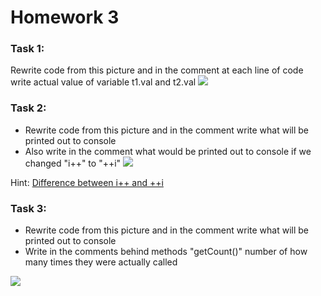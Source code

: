 # Homework 3

### Task 1:

Rewrite code from this picture and in the comment at each line of code write actual value of variable t1.val and t2.val
![](https://github.com/SosHolic/homework-3/blob/master/src/main/resources/java_static_test.PNG)

### Task 2:

* Rewrite code from this picture and in the comment write what will be printed out to console
* Also write in the comment what would be printed out to console if we changed "i++" to "++i"
![](https://github.com/SosHolic/homework-3/blob/master/src/main/resources/java_postIncrement_test.PNG)

Hint: [Difference between i++ and ++i](https://stackoverflow.com/questions/24853/what-is-the-difference-between-i-and-i)

### Task 3:

* Rewrite code from this picture and in the comment write what will be printed out to console
* Write in the comments behind methods "getCount()" number of how many times they were actually called

![](https://github.com/SosHolic/homework-3/blob/master/src/main/resources/java_polymorphism_method_overriding__test.PNG)

